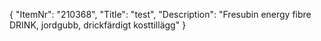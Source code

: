 {
  "ItemNr": "210368",
  "Title": "test",
  "Description": "Fresubin energy fibre DRINK, jordgubb, drickfärdigt kosttillägg"
}